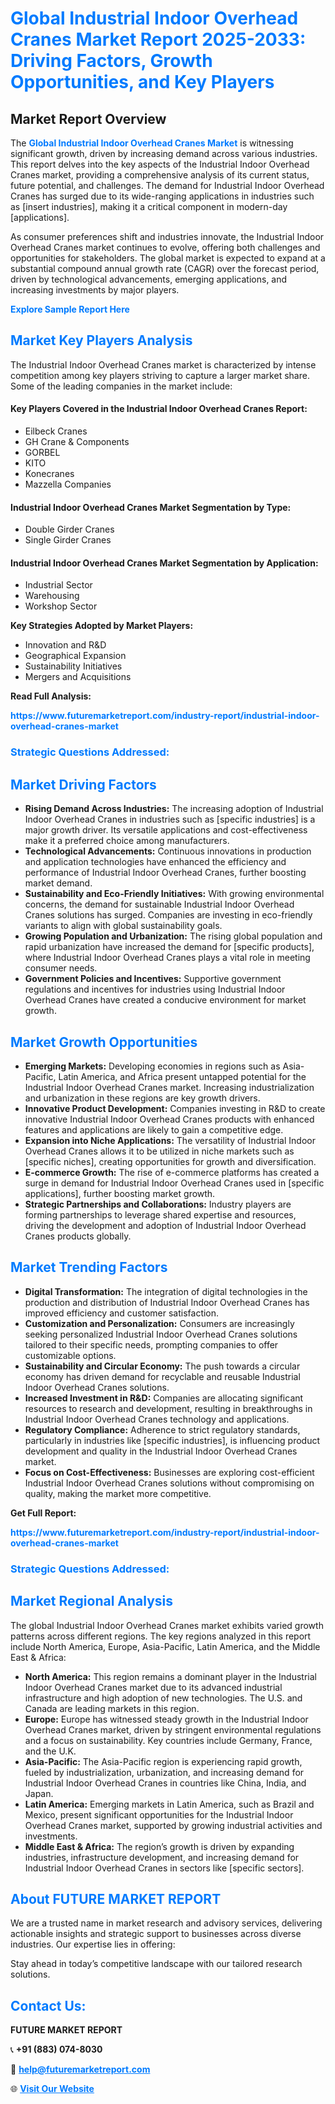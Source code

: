 <h1 style="color: #007BFF;">Global Industrial Indoor Overhead Cranes Market Report 2025-2033: Driving Factors, Growth Opportunities, and Key Players</h1>

<section id="overview">
<h2>Market Report Overview</h2>
<p>The <a href="https://www.futuremarketreport.com/industry-report/industrial-indoor-overhead-cranes-market" style="color: #007BFF; text-decoration: none;"><strong>Global Industrial Indoor Overhead Cranes Market</strong></a> is witnessing significant growth, driven by increasing demand across various industries. This report delves into the key aspects of the Industrial Indoor Overhead Cranes market, providing a comprehensive analysis of its current status, future potential, and challenges. The demand for Industrial Indoor Overhead Cranes has surged due to its wide-ranging applications in industries such as [insert industries], making it a critical component in modern-day [applications].</p>
<p>As consumer preferences shift and industries innovate, the Industrial Indoor Overhead Cranes market continues to evolve, offering both challenges and opportunities for stakeholders. The global market is expected to expand at a substantial compound annual growth rate (CAGR) over the forecast period, driven by technological advancements, emerging applications, and increasing investments by major players.</p>
</section>

<section id="overview">
<p><a href="https://www.futuremarketreport.com/request-sample/reportId=84872" style="color: #007BFF; text-decoration: none;"><strong>Explore Sample Report Here</strong></a></p>
</section>

<section id="key-players">
<h2 style="color: #007BFF;">Market Key Players Analysis</h2>
<p>The Industrial Indoor Overhead Cranes market is characterized by intense competition among key players striving to capture a larger market share. Some of the leading companies in the market include:</p>
<h4>Key Players Covered in the Industrial Indoor Overhead Cranes Report:</h4>
<ul><li>Eilbeck Cranes</li><li>GH Crane &amp; Components</li><li>GORBEL</li><li>KITO</li><li>Konecranes</li><li>Mazzella Companies</li></ul>
<h4>Industrial Indoor Overhead Cranes Market Segmentation by Type:</h4>
<ul><li>Double Girder Cranes</li><li>Single Girder Cranes</li></ul>

<h4>Industrial Indoor Overhead Cranes Market Segmentation by Application:</h4>
<ul><li>Industrial Sector</li><li>Warehousing</li><li>Workshop Sector</li></ul>
<p><strong>Key Strategies Adopted by Market Players:</strong></p>
<ul>
<li>Innovation and R&D</li>
<li>Geographical Expansion</li>
<li>Sustainability Initiatives</li>
<li>Mergers and Acquisitions</li>
</ul>
</section>

<section>
<p><strong>Read Full Analysis: </strong></p><a href="https://www.futuremarketreport.com/industry-report/industrial-indoor-overhead-cranes-market" style="color: #007BFF; text-decoration: none;"><strong>https://www.futuremarketreport.com/industry-report/industrial-indoor-overhead-cranes-market</strong></a>
<h3 style="color: #007BFF;">Strategic Questions Addressed:</h3>
</section>

<section id="driving-factors">
<h2 style="color: #007BFF;">Market Driving Factors</h2>
<ul>
<li><strong>Rising Demand Across Industries:</strong> The increasing adoption of Industrial Indoor Overhead Cranes in industries such as [specific industries] is a major growth driver. Its versatile applications and cost-effectiveness make it a preferred choice among manufacturers.</li>
<li><strong>Technological Advancements:</strong> Continuous innovations in production and application technologies have enhanced the efficiency and performance of Industrial Indoor Overhead Cranes, further boosting market demand.</li>
<li><strong>Sustainability and Eco-Friendly Initiatives:</strong> With growing environmental concerns, the demand for sustainable Industrial Indoor Overhead Cranes solutions has surged. Companies are investing in eco-friendly variants to align with global sustainability goals.</li>
<li><strong>Growing Population and Urbanization:</strong> The rising global population and rapid urbanization have increased the demand for [specific products], where Industrial Indoor Overhead Cranes plays a vital role in meeting consumer needs.</li>
<li><strong>Government Policies and Incentives:</strong> Supportive government regulations and incentives for industries using Industrial Indoor Overhead Cranes have created a conducive environment for market growth.</li>
</ul>
</section>

<section id="growth-opportunities">
<h2 style="color: #007BFF;">Market Growth Opportunities</h2>
<ul>
<li><strong>Emerging Markets:</strong> Developing economies in regions such as Asia-Pacific, Latin America, and Africa present untapped potential for the Industrial Indoor Overhead Cranes market. Increasing industrialization and urbanization in these regions are key growth drivers.</li>
<li><strong>Innovative Product Development:</strong> Companies investing in R&D to create innovative Industrial Indoor Overhead Cranes products with enhanced features and applications are likely to gain a competitive edge.</li>
<li><strong>Expansion into Niche Applications:</strong> The versatility of Industrial Indoor Overhead Cranes allows it to be utilized in niche markets such as [specific niches], creating opportunities for growth and diversification.</li>
<li><strong>E-commerce Growth:</strong> The rise of e-commerce platforms has created a surge in demand for Industrial Indoor Overhead Cranes used in [specific applications], further boosting market growth.</li>
<li><strong>Strategic Partnerships and Collaborations:</strong> Industry players are forming partnerships to leverage shared expertise and resources, driving the development and adoption of Industrial Indoor Overhead Cranes products globally.</li>
</ul>
</section>

<section id="trending-factors">
<h2 style="color: #007BFF;">Market Trending Factors</h2>
<ul>
<li><strong>Digital Transformation:</strong> The integration of digital technologies in the production and distribution of Industrial Indoor Overhead Cranes has improved efficiency and customer satisfaction.</li>
<li><strong>Customization and Personalization:</strong> Consumers are increasingly seeking personalized Industrial Indoor Overhead Cranes solutions tailored to their specific needs, prompting companies to offer customizable options.</li>
<li><strong>Sustainability and Circular Economy:</strong> The push towards a circular economy has driven demand for recyclable and reusable Industrial Indoor Overhead Cranes solutions.</li>
<li><strong>Increased Investment in R&D:</strong> Companies are allocating significant resources to research and development, resulting in breakthroughs in Industrial Indoor Overhead Cranes technology and applications.</li>
<li><strong>Regulatory Compliance:</strong> Adherence to strict regulatory standards, particularly in industries like [specific industries], is influencing product development and quality in the Industrial Indoor Overhead Cranes market.</li>
<li><strong>Focus on Cost-Effectiveness:</strong> Businesses are exploring cost-efficient Industrial Indoor Overhead Cranes solutions without compromising on quality, making the market more competitive.</li>
</ul>
</section>

<section>
<p><strong>Get Full Report: </strong></p><a href="https://www.futuremarketreport.com/industry-report/industrial-indoor-overhead-cranes-market" style="color: #007BFF; text-decoration: none;"><strong>https://www.futuremarketreport.com/industry-report/industrial-indoor-overhead-cranes-market</strong></a>
<h3 style="color: #007BFF;">Strategic Questions Addressed:</h3>
</section>


<section id="regional-analysis">
<h2 style="color: #007BFF;">Market Regional Analysis</h2>
<p>The global Industrial Indoor Overhead Cranes market exhibits varied growth patterns across different regions. The key regions analyzed in this report include North America, Europe, Asia-Pacific, Latin America, and the Middle East & Africa:</p>
<ul>
<li><strong>North America:</strong> This region remains a dominant player in the Industrial Indoor Overhead Cranes market due to its advanced industrial infrastructure and high adoption of new technologies. The U.S. and Canada are leading markets in this region.</li>
<li><strong>Europe:</strong> Europe has witnessed steady growth in the Industrial Indoor Overhead Cranes market, driven by stringent environmental regulations and a focus on sustainability. Key countries include Germany, France, and the U.K.</li>
<li><strong>Asia-Pacific:</strong> The Asia-Pacific region is experiencing rapid growth, fueled by industrialization, urbanization, and increasing demand for Industrial Indoor Overhead Cranes in countries like China, India, and Japan.</li>
<li><strong>Latin America:</strong> Emerging markets in Latin America, such as Brazil and Mexico, present significant opportunities for the Industrial Indoor Overhead Cranes market, supported by growing industrial activities and investments.</li>
<li><strong>Middle East & Africa:</strong> The region’s growth is driven by expanding industries, infrastructure development, and increasing demand for Industrial Indoor Overhead Cranes in sectors like [specific sectors].</li>
</ul>
</section>

<footer>
<h2 style="color: #007BFF;">About FUTURE MARKET REPORT</h2>
<p>We are a trusted name in market research and advisory services, delivering actionable insights and strategic support to businesses across diverse industries. Our expertise lies in offering:</p>

<p>Stay ahead in today’s competitive landscape with our tailored research solutions.</p>

<h2 style="color: #007BFF;">Contact Us:</h2>
<p><strong>FUTURE MARKET REPORT</strong></p>
<p>📞 <strong>+91 (883) 074-8030</strong></p>
<p>📧 <strong><a href="mailto:help@futuremarketreport.com" style="color: #007BFF;">help@futuremarketreport.com</a></strong></p>
<p>🌐 <strong><a href="https://www.futuremarketreport.com/" style="color: #007BFF;">Visit Our Website</a></strong></p>
</footer>